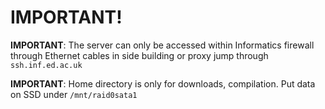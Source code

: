 # IMPORTANT!

**IMPORTANT**: The server can only be accessed within Informatics firewall through Ethernet cables in side building or proxy jump through `ssh.inf.ed.ac.uk`

**IMPORTANT**: Home directory is only for downloads, compilation. Put data on SSD under `/mnt/raid0sata1`

